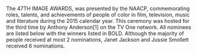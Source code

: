 The 47TH IMAGE AWARDS, was presented by the NAACP, commemorating roles, talents, and achievements of people of color in film, television, music and literature during the 2015 calendar year. This ceremony was hosted for the third time by Anthony Anderson[1] on the TV One network. All nominees are listed below with the winners listed in BOLD. Although the majority of people received at most 2 nominations, Janet Jackson and Jussie Smollett received 6 nominations.
